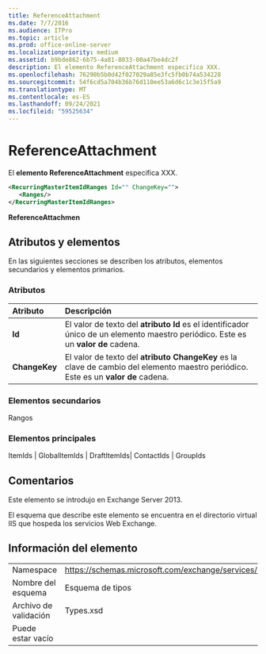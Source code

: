 ```yaml
---
title: ReferenceAttachment
ms.date: 7/7/2016
ms.audience: ITPro
ms.topic: article
ms.prod: office-online-server
ms.localizationpriority: medium
ms.assetid: b9bde862-6b75-4a81-8033-00a47be4dc2f
description: El elemento ReferenceAttachment especifica XXX.
ms.openlocfilehash: 76290b5b0d42f027029a85e3fc5fb0b74a534228
ms.sourcegitcommit: 54f6cd5a704b36b76d110ee53a6d6c1c3e15f5a9
ms.translationtype: MT
ms.contentlocale: es-ES
ms.lasthandoff: 09/24/2021
ms.locfileid: "59525634"
---
```

# <a name="referenceattachment"></a>ReferenceAttachment

El **elemento ReferenceAttachment** especifica XXX. 
  
```XML
<RecurringMasterItemIdRanges Id="" ChangeKey="">
   <Ranges/>
</RecurringMasterItemIdRanges>
```

 **ReferenceAttachmen**
## <a name="attributes-and-elements"></a>Atributos y elementos

En las siguientes secciones se describen los atributos, elementos secundarios y elementos primarios.
  
### <a name="attributes"></a>Atributos

|**Atributo**|**Descripción**|
|:-----|:-----|
|**Id** <br/> |El valor de texto del **atributo Id** es el identificador único de un elemento maestro periódico. Este es un **valor de** cadena.  <br/> |
|**ChangeKey** <br/> |El valor de texto del **atributo ChangeKey** es la clave de cambio del elemento maestro periódico. Este es un **valor de** cadena.  <br/> |
   
### <a name="child-elements"></a>Elementos secundarios

Rangos
  
### <a name="parent-elements"></a>Elementos principales

ItemIds | GlobalItemIds | DraftItemIds| ContactIds | GroupIds
  
## <a name="remarks"></a>Comentarios

Este elemento se introdujo en Exchange Server 2013.
  
El esquema que describe este elemento se encuentra en el directorio virtual IIS que hospeda los servicios Web Exchange.
  
## <a name="element-information"></a>Información del elemento

|||
|:-----|:-----|
|Namespace  <br/> |https://schemas.microsoft.com/exchange/services/2006/types  <br/> |
|Nombre del esquema  <br/> |Esquema de tipos  <br/> |
|Archivo de validación  <br/> |Types.xsd  <br/> |
|Puede estar vacío  <br/> ||
   

